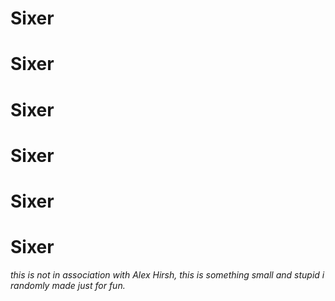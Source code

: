﻿# Sixer
# Sixer
# Sixer
# Sixer
# Sixer
# Sixer
_this is not in association with Alex Hirsh, this is something small and stupid i randomly made just for fun._
